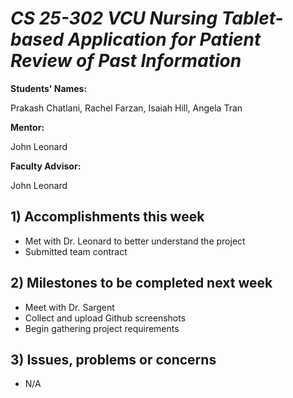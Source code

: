 # *CS 25-302 VCU Nursing Tablet-based Application for Patient Review of Past Information*

**Students' Names:**

Prakash Chatlani, Rachel Farzan, Isaiah Hill, Angela Tran

**Mentor:**

John Leonard

**Faculty Advisor:**

John Leonard

## 1) Accomplishments this week ##
   - Met with Dr. Leonard to better understand the project
   - Submitted team contract

## 2) Milestones to be completed next week ##
   - Meet with Dr. Sargent
   - Collect and upload Github screenshots
   - Begin gathering project requirements

## 3) Issues, problems or concerns ##
   - N/A
